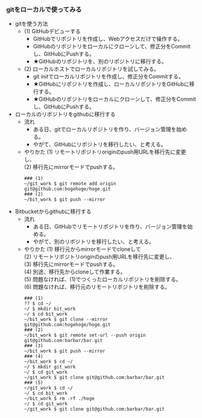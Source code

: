 ### gitをローカルで使ってみる
- gitを使う方法
  - (1) GitHubデビューする
    - GitHubでリポジトリを作成し、Webアクセスだけで操作する。
    - GitHubのリポジトリをローカルにクローンして、修正分をCommitし、GitHubにPushする。
    - ★GitHubのリポジトリを、別のリポジトリに移行する。
  - (2) ローカルホストでローカルリポジトリを試してみる。
    - git initでローカルリポジトリを作成し、修正分をCommitする。
    - ★GitHubにリポジトリを作成し、ローカルリポジトリをGitHubに移行する。
    - ★GitHubのリポジトリをローカルにクローンして、修正分をCommitし、GitHubにPushする。
- ローカルのリポジトリをgithubに移行する
  - 流れ
    - ある日、gitでローカルリポジトリを作り、バージョン管理を始める。
    - やがて、GitHubにリポジトリを移行したい、と考える。
  - やりかた
    (1) リモートリポジトリoriginのpush用URLを移行先に変更し、  
    (2) 移行先にmirrorモードでpushする。
    ```console
    ### (1)
    ~/git_work $ git remote add origin git@github.com:hogehoge/hoge.git
    ### (2)
    ~/bit_work $ git push --mirror
    ```
- Bitbucketからgithubに移行する
  - 流れ
    - ある日、GitHubでリモートリポジトリを作り、バージョン管理を始める。
    - やがて、別のリポジトリを移行したい、と考える。
  - やりかた
    (1) 移行元からmirrorモードでcloneして  
    (2) リモートリポジトリoriginのpush用URLを移行先に変更し、  
    (3) 移行先にmirrorモードでpushする。  
    (4) 別途、移行先からcloneして作業する。  
    (5) 問題なければ、(1)でつくったローカルリポジトリを削除する。  
    (6) 問題なければ、移行元のリモートリポジトリを削除する。
    ```console
    ### (1)
    ?? $ cd ~/
    ~/ $ mkdir bit_work
    ~/ $ cd bit_work
    ~/bit_work $ git clone --mirror git@github.com:hogehoge/hoge.git
    ### (2)
    ~/bit_work $ git remote set-url --push origin git@github.com:barbar/bar.git
    ### (3)
    ~/bit_work $ git push --mirror
    ### (4)
    ~/bit_work $ cd ~/
    ~/ $ mkdir git_work
    ~/ $ cd git_work
    ~/git_work $ git clone git@github.com:barbar/bar.git
    ### (5)
    ~/git_work $ cd ~/
    ~/ $ cd bit_work
    ~/bit_work $ rm -rf ./hoge
    ~/ $ cd git_work
    ~/git_work $ git clone git@github.com:barbar/bar.git
    ```
